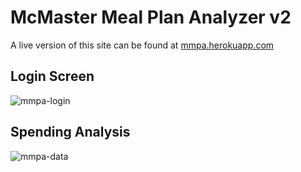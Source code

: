 # McMaster Meal Plan Analyzer v2

A live version of this site can be found at [mmpa.herokuapp.com](https://mmpa.herokuapp.com/)

## Login Screen

![mmpa-login](https://user-images.githubusercontent.com/684772/73906559-5b63e880-4871-11ea-92e0-d756f02846c4.png)

## Spending Analysis

![mmpa-data](https://user-images.githubusercontent.com/684772/73906560-5c951580-4871-11ea-910b-28a5e356eba3.png)
